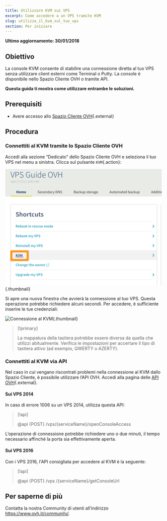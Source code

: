```yaml
---
title: Utilizzare KVM sui VPS 
excerpt: Come accedere a un VPS tramite KVM
slug: utilizza_il_kvm_sul_tuo_vps
section: Per iniziare
---
```


**Ultimo aggiornamento: 30/01/2018**

## Obiettivo

La console KVM consente di stabilire una connessione diretta al tuo VPS senza utilizzare client esterni come Terminal o Putty. La console è disponibile nello Spazio Cliente OVH o tramite API.  

**Questa guida ti mostra come utilizzare entrambe le soluzioni.**

## Prerequisiti

- Avere accesso allo [Spazio Cliente OVH](https://www.ovh.com/auth/?action=gotomanager){.external}

## Procedura

### Connettiti al KVM tramite lo Spazio Cliente OVH

Accedi alla sezione “Dedicato” dello Spazio Cliente OVH e seleziona il tuo VPS nel menu a sinistra. Clicca sul pulsante `KVM`{.action}:

![Selezionare il pulsante KVM](images/activating_kvm_manager.png){.thumbnail}

 
Si apre una nuova finestra che avvierà la connessione al tuo VPS. Questa operazione potrebbe richiedere alcuni secondi. Per accedere, è sufficiente inserire le tue credenziali:

![Connessione al KVM](images/kvm_screen.png){.thumbnail}

> [!primary]
>
> La mappatura della tastiera potrebbe essere diversa da quella che utilizzi abitualmente. Verifica le impostazioni per accertare il tipo di tastiera attivo (ad esempio, QWERTY o AZERTY).
>

### Connettiti al KVM via API

Nel caso in cui vengano riscontrati problemi nella connessione al KVM dallo Spazio Cliente, è possibile utilizzare l’API OVH.  Accedi alla pagina delle [API OVH](https://api.ovh.com/){.external}.

#### Sui VPS 2014

In caso di errore 1006 su un VPS 2014, utilizza questa API: 

> [!api]
>
> @api {POST} /vps/{serviceName}/openConsoleAccess
>

L’operazione di connessione potrebbe richiedere uno o due minuti, il tempo necessario affinché la porta sia effettivamente aperta.

#### Sui VPS 2016

Con i VPS 2016, l'API consigliata per accedere al KVM è la seguente:

> [!api]
>
> @api {POST} /vps /{serviceName}/getConsoleUrl
>

## Per saperne di più

Contatta la nostra Community di utenti all’indirizzo <https://www.ovh.it/community/>.


